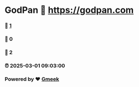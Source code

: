 # GodPan :link: https://godpan.com 
### :page_facing_up: [1](https://godpan.com/tag.html) 
### :speech_balloon: 0 
### :hibiscus: 2 
### :alarm_clock: 2025-03-01 09:03:00 
### Powered by :heart: [Gmeek](https://github.com/Meekdai/Gmeek)
